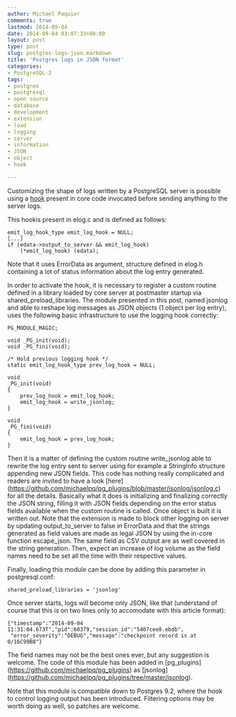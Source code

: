 ```yaml
---
author: Michael Paquier
comments: true
lastmod: 2014-09-04
date: 2014-09-04 03:07:33+00:00
layout: post
type: post
slug: postgres-logs-json.markdown
title: 'Postgres logs in JSON format'
categories:
- PostgreSQL-2
tags:
- postgres
- postgresql
- open source
- database
- development
- extension
- load
- logging
- server
- information
- JSON
- object
- hook

---
```


Customizing the shape of logs written by a PostgreSQL server is possible
using a [hook](http://wiki.postgresql.org/images/e/e3/Hooks_in_postgresql.pdf)
present in core code invocated before sending anything to the server logs.

This hookis present in elog.c and is defined as follows:

    emit_log_hook_type emit_log_hook = NULL;
	[...]
    if (edata->output_to_server && emit_log_hook)
        (*emit_log_hook) (edata);

Note that it uses ErrorData as argument, structure defined in elog.h
containing a lot of status information about the log entry generated.

In order to activate the hook, it is necessary to register a custom routine
defined in a library loaded by core server at postmaster startup via
shared\_preload\_libraries. The module presented in this post, named
jsonlog and able to reshape log messages as JSON objects (1 object per
log entry), uses the following basic infrastructure to use the logging
hook correctly:

    PG_MODULE_MAGIC;

    void _PG_init(void);
    void _PG_fini(void);

    /* Hold previous logging hook */
    static emit_log_hook_type prev_log_hook = NULL;

    void
    _PG_init(void)
    {
        prev_log_hook = emit_log_hook;
        emit_log_hook = write_jsonlog;
	} 

    void
    _PG_fini(void)
    {
        emit_log_hook = prev_log_hook;
	}

Then it is a matter of defining the custom routine write\_jsonlog able
to rewrite the log entry sent to server using for example a StringInfo
structure appending new JSON fields. This code has nothing really
complicated and readers are invited to have a look [here]
(https://github.com/michaelpq/pg_plugins/blob/master/jsonlog/jsonlog.c)
for all the details. Basically what it does is initializing and finalizing
correctly the JSON string, filling it with JSON fields depending on the
error status fields available when the custom routine is called. Once
object is built it is written out. Note that the extension is made to
block other logging on server by updating output\_to\_server to false
in ErrorData and that the strings generated as field values are made
as legal JSON by using the in-core function escape\_json. The same
field as CSV output are as well covered in the string generation. Then,
expect an increase of log volume as the field names need to be set all
the time with their respective values.

Finally, loading this module can be done by adding this parameter in
postgresql.conf:

    shared_preload_libraries = 'jsonlog'

Once server starts, logs will become only JSON, like that (understand
of course that this is on two lines only to accomodate with this
article format):

    {"timestamp":"2014-09-04 11:31:04.673T","pid":60379,"session_id":"5407cee8.ebdb",
     "error_severity":"DEBUG","message":"checkpoint record is at 0/16C99B8"} 

The field names may not be the best ones ever, but any suggestion is
welcome. The code of this module has been added in [pg_plugins]
(https://github.com/michaelpq/pg_plugins) as [jsonlog]
(https://github.com/michaelpq/pg_plugins/tree/master/jsonlog).

Note that this module is compatible down to Postgres 9.2, where the hook
to control logging output has been introduced. Filtering options may be
worth doing as well, so patches are welcome.
